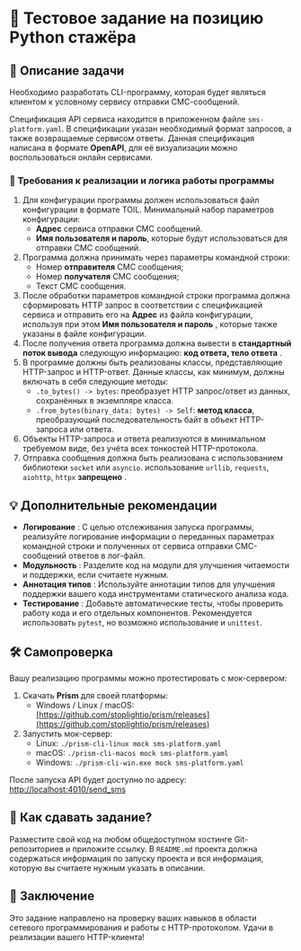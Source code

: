 
# 🎯 Тестовое задание на позицию Python стажёра

## 🚀 Описание задачи

Необходимо разработать CLI-программу, которая будет являться клиентом к условному сервису отправки СМС-сообщений.

Спецификация API сервиса находится в приложенном файле `sms-platform.yaml`.
В спецификации указан необходимый формат запросов, а также возвращаемые сервисом ответы. Данная спецификация написана в формате **OpenAPI**, для её визуализации можно воспользоваться онлайн сервисами.

### 📌 Требования к реализации и логика работы программы

1. Для конфигурации программы должен использоваться файл конфигурации в формате TOIL. Минимальный набор параметров конфигурации:
   * **Адрес** сервиса отправки СМС сообщений.
   * **Имя пользователя и пароль**, которые будут использоваться для отправки СМС сообщений.
2. Программа должна принимать через параметры командной строки:
   * Номер **отправителя** СМС сообщения;
   * Номер **получателя** СМС сообщения;
   * Текст СМС сообщения.
3. После обработки параметров командной строки программа должна сформировать HTTP запрос в соответствии с спецификацией сервиса и отправить его на **Адрес** из файла конфигурации, используя при этом  **Имя пользователя и пароль** , которые также указаны в файле конфигурации.
4. После получения ответа программа должна вывести в **стандартный поток вывода** следующую информацию:  **код ответа, тело ответа** .
5. В программе должны быть реализованы классы, представляющие HTTP-запрос и HTTP-ответ. Данные классы, как минимум, должны включать в себя следующие методы:
   * `.to_bytes() -> bytes`: преобразует HTTP запрос/ответ из данных, сохранённых в экземпляре класса.
   * `.from_bytes(binary_data: bytes) -> Self`: **метод класса**, преобразующий последовательность байт в объект HTTP-запроса или ответа.
6. Объекты HTTP-запроса и ответа реализуются в минимальном требуемом виде, без учёта всех тонкостей HTTP-протокола.
7. Отправка сообщения должна быть реализована с использованием библиотеки `socket` или `asyncio`. использование `urllib`, `requests`, `aiohttp`, `httpx`  **запрещено** .

## 💡 Дополнительные рекомендации

* **Логирование** : С целью отслеживания запуска программы, реализуйте логирование информации о переданных параметрах командной строки и полученных от сервиса отправки СМС-сообщений ответов в лог-файл.
* **Модульность** : Разделите код на модули для улучшения читаемости и поддержки, если считаете нужным.
* **Аннотация типов** : Используйте аннотации типов для улучшения поддержки вашего кода инструментами статического анализа кода.
* **Тестирование** : Добавьте автоматические тесты, чтобы проверить работу кода и его отдельных компонентов. Рекомендуется использовать `pytest`, но возможно использование и `unittest`.

## 🛠 Самопроверка

Вашу реализацию программы можно протестировать с мок-сервером:

1. Скачать **Prism** для своей платформы:
   * Windows / Linux / macOS: [https://github.com/stoplightio/prism/releases](https://github.com/stoplightio/prism/releases)
2. Запустить мок-сервер:
   * Linux: `./prism-cli-linux mock sms-platform.yaml`
   * macOS: `./prism-cli-macos mock sms-platform.yaml`
   * Windows: `./prism-cli-win.exe mock sms-platform.yaml`

После запуска API будет доступно по адресу: [http://localhost:4010/send_sms](http://localhost:4010/send_sms)

## 🎯 Как сдавать задание?

Разместите свой код на любом общедоступном хостинге Git-репозиториев и приложите ссылку. В `README.md` проекта должна содержаться информация по запуску проекта и вся информация, которую вы считаете нужным указать в описании.

## 🎉 Заключение

Это задание направлено на проверку ваших навыков в области сетевого программирования и работы с HTTP-протоколом. Удачи в реализации вашего HTTP-клиента!
